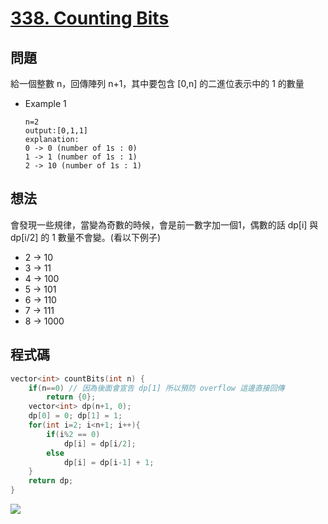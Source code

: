 # [338. Counting Bits](https://leetcode.com/problems/counting-bits/)

## 問題
給一個整數 n，回傳陣列 n+1，其中要包含 [0,n] 的二進位表示中的 1 的數量
* Example 1
    ```
    n=2
    output:[0,1,1]
    explanation:
    0 -> 0 (number of 1s : 0)
    1 -> 1 (number of 1s : 1)
    2 -> 10 (number of 1s : 1)
    ```


## 想法
會發現一些規律，當變為奇數的時候，會是前一數字加一個1，偶數的話 dp[i] 與 dp[i/2] 的 1 數量不會變。(看以下例子)
* 2 -> 10
* 3 -> 11
* 4 -> 100
* 5 -> 101
* 6 -> 110
* 7 -> 111
* 8 -> 1000


## 程式碼
```cpp
vector<int> countBits(int n) {
    if(n==0) // 因為後面會宣告 dp[1] 所以預防 overflow 這邊直接回傳
        return {0};
    vector<int> dp(n+1, 0);
    dp[0] = 0; dp[1] = 1;
    for(int i=2; i<n+1; i++){
        if(i%2 == 0)
            dp[i] = dp[i/2];
        else
            dp[i] = dp[i-1] + 1;
    }
    return dp;
}
```
![](https://imgur.com/lW03zjg.png)
